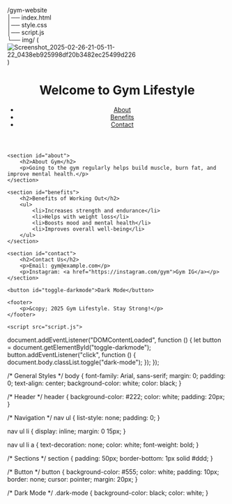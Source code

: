 /gym-website  
│── index.html  
│── style.css  
│── script.js  
└── img/ (![Screenshot_2025-02-26-21-05-11-22_0438eb925998df20b3482ec25499d226](https://github.com/user-attachments/assets/b4a596ef-6f27-416d-a5d5-393c4343fe8c)
)

<!DOCTYPE html>
<html lang="en">
<head>
    <meta charset="UTF-8">
    <meta name="viewport" content="width=device-width, initial-scale=1.0">
    <title>Gym Lifestyle</title>
    <link rel="stylesheet" href="style.css">
</head>
<body>
    <header>
        <h1>Welcome to Gym Lifestyle</h1>
        <nav>
            <ul>
                <li><a href="#about">About</a></li>
                <li><a href="#benefits">Benefits</a></li>
                <li><a href="#contact">Contact</a></li>
            </ul>
        </nav>
    </header>

    <section id="about">
        <h2>About Gym</h2>
        <p>Going to the gym regularly helps build muscle, burn fat, and improve mental health.</p>
    </section>

    <section id="benefits">
        <h2>Benefits of Working Out</h2>
        <ul>
            <li>Increases strength and endurance</li>
            <li>Helps with weight loss</li>
            <li>Boosts mood and mental health</li>
            <li>Improves overall well-being</li>
        </ul>
    </section>

    <section id="contact">
        <h2>Contact Us</h2>
        <p>Email: gym@example.com</p>
        <p>Instagram: <a href="https://instagram.com/gym">Gym IG</a></p>
    </section>

    <button id="toggle-darkmode">Dark Mode</button>

    <footer>
        <p>&copy; 2025 Gym Lifestyle. Stay Strong!</p>
    </footer>

    <script src="script.js">   
    
  </script>
</body>
</html

document.addEventListener("DOMContentLoaded", function () {
    let button = document.getElementById("toggle-darkmode");
    button.addEventListener("click", function () {
        document.body.classList.toggle("dark-mode");
    });
});

/* General Styles */
body {
    font-family: Arial, sans-serif;
    margin: 0;
    padding: 0;
    text-align: center;
    background-color: white;
    color: black;
}

/* Header */
header {
    background-color: #222;
    color: white;
    padding: 20px;
}

/* Navigation */
nav ul {
    list-style: none;
    padding: 0;
}

nav ul li {
    display: inline;
    margin: 0 15px;
}

nav ul li a {
    text-decoration: none;
    color: white;
    font-weight: bold;
}

/* Sections */
section {
    padding: 50px;
    border-bottom: 1px solid #ddd;
}

/* Button */
button {
    background-color: #555;
    color: white;
    padding: 10px;
    border: none;
    cursor: pointer;
    margin: 20px;
}

/* Dark Mode */
.dark-mode {
    background-color: black;
    color: white;
}
